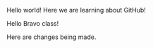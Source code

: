 Hello world! Here we are learning about GitHub!

Hello Bravo class!

  Here are changes being made.
